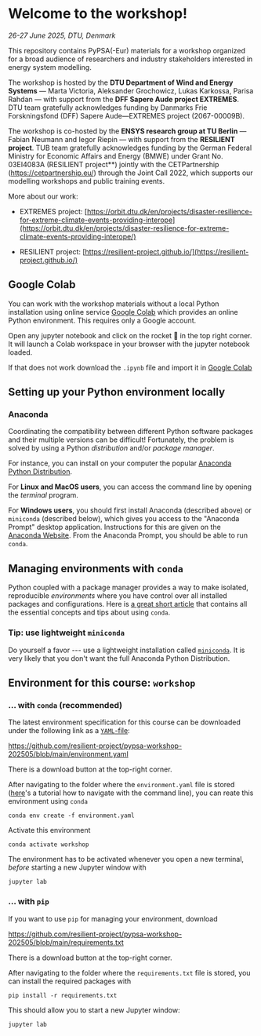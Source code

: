 # Welcome to the workshop!
*26-27 June 2025, DTU, Denmark*

This repository contains PyPSA(-Eur) materials for a workshop organized for a broad audience of researchers and industry stakeholders interested in energy system modelling.

The workshop is hosted by the **DTU Department of Wind and Energy Systems** — Marta Victoria, Aleksander Grochowicz, Lukas Karkossa, Parisa Rahdan — with support from the **DFF Sapere Aude project EXTREMES**. DTU team gratefully acknowledges funding by Danmarks Frie Forskningsfond (DFF) Sapere Aude—EXTREMES project (2067-00009B).

The workshop is co-hosted by the **ENSYS research group at TU Berlin** — Fabian Neumann and Iegor Riepin — with support from the **RESILIENT project**. TUB team gratefully acknowledges funding by the German Federal Ministry for Economic Affairs and Energy (BMWE) under Grant No. 03EI4083A (RESILIENT project**) jointly with the CETPartnership (https://cetpartnership.eu/) through the Joint Call 2022, which supports our modelling workshops and public training events.

More about our work:

- EXTREMES project: [https://orbit.dtu.dk/en/projects/disaster-resilience-for-extreme-climate-events-providing-interope](https://orbit.dtu.dk/en/projects/disaster-resilience-for-extreme-climate-events-providing-interope/)

- RESILIENT project: [https://resilient-project.github.io/](https://resilient-project.github.io/)

## Google Colab

You can work with the workshop materials without a local Python installation using online service [Google Colab](https://colab.google) which provides an online Python environment. This requires only a Google account.

Open any jupyter notebook and click on the rocket 🚀 in the top right corner. It will launch a Colab workspace in your browser with the jupyter notebook loaded.

If that does not work download the `.ipynb` file and import it in [Google Colab](https://colab.research.google.com/)


## Setting up your Python environment locally

### Anaconda

Coordinating the compatibility between different Python software packages and
their multiple versions can be difficult! Fortunately, the problem is solved by
using a Python _distribution_ and/or _package manager_.

For instance, you can install on your computer the popular [Anaconda Python
Distribution](https://www.anaconda.com/download/).

For **Linux and MacOS users**, you can access the command line by opening the
_terminal_ program.

For **Windows users**, you should first install Anaconda (described above) or
`miniconda` (described below), which gives you access to the "Anaconda Prompt"
desktop application. Instructions for this are given on the [Anaconda
Website](https://docs.anaconda.com/anaconda/user-guide/getting-started/#write-a-python-program-using-anaconda-prompt-or-terminal).
From the Anaconda Prompt, you should be able to run `conda`.

## Managing environments with `conda`

Python coupled with a package manager provides a way to make isolated,
reproducible _environments_ where you have control over all installed packages
and configurations. Here is [a great short article](https://medium.com/data-science/conda-essential-concepts-and-tricks-e478ed53b5b) that contains all the essential concepts and tips about using `conda`.

### Tip: use lightweight `miniconda`

Do yourself a favor --- use a lightweight installation called
[`miniconda`](https://docs.conda.io/en/latest/miniconda.html). It is very likely that you don't want the full Anaconda Python Distribution.


## Environment for this course: `workshop`

### ... with `conda` (recommended)

The latest environment specification for this course can be downloaded under the following link as a [`YAML`-file](https://en.wikipedia.org/wiki/YAML):

https://github.com/resilient-project/pypsa-workshop-202505/blob/main/environment.yaml

There is a download button at the top-right corner.

After navigating to the folder where the `environment.yaml` file is stored ([here](https://tutorials.codebar.io/command-line/introduction/tutorial.html)'s a tutorial how to navigate with the command line),
you can reate this environment using `conda`

    conda env create -f environment.yaml

Activate this environment

    conda activate workshop

The environment has to be activated whenever you open a new terminal,
*before* starting a new Jupyter window with

    jupyter lab

### ... with `pip`

If you want to use `pip` for managing your environment, download

https://github.com/resilient-project/pypsa-workshop-202505/blob/main/requirements.txt

There is a download button at the top-right corner.

After navigating to the folder where the `requirements.txt` file is stored,
you can install the required packages with

    pip install -r requirements.txt

This should allow you to start a new Jupyter window:

    jupyter lab
